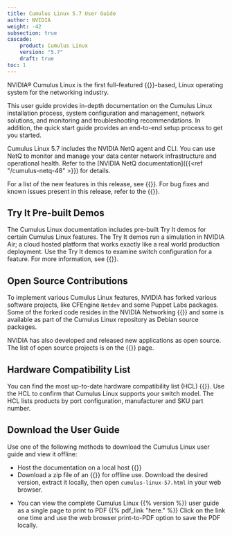 ```yaml
---
title: Cumulus Linux 5.7 User Guide
author: NVIDIA
weight: -42
subsection: true
cascade:
    product: Cumulus Linux
    version: "5.7"
    draft: true
toc: 1
---
```

NVIDIA® Cumulus Linux is the first full-featured {{<exlink url="https://www.debian.org/releases/buster/" text="Debian Buster" >}}-based, Linux operating system for the networking industry.

This user guide provides in-depth documentation on the Cumulus Linux installation process, system configuration and management, network solutions, and monitoring and troubleshooting recommendations. In addition, the quick start guide provides an end-to-end setup process to get you started.

Cumulus Linux 5.7 includes the NVIDIA NetQ agent and CLI. You can use NetQ to monitor and manage your data center network infrastructure and operational health. Refer to the [NVIDIA NetQ documentation]({{<ref "/cumulus-netq-48" >}}) for details.

For a list of the new features in this release, see {{<link url="Whats-New" text="What's New">}}. For bug fixes and known issues present in this release, refer to the {{<link url="Cumulus-Linux-5.7-Release-Notes" text="Cumulus Linux 5.7 Release Notes">}}.
<!-- vale off -->
## Try It Pre-built Demos
<!-- vale on -->
The Cumulus Linux documentation includes pre-built Try It demos for certain Cumulus Linux features. The Try It demos run a simulation in NVIDIA Air; a cloud hosted platform that works exactly like a real world production deployment. Use the Try It demos to examine switch configuration for a feature. For more information, see {{<link url="Try-It-Pre-built-Demos" text="Try It Pre-built Demos">}}.

## Open Source Contributions

To implement various Cumulus Linux features, NVIDIA has forked various software projects, like CFEngine `Netdev` and some Puppet Labs packages. Some of the forked code resides in the NVIDIA Networking {{<exlink url="https://github.com/CumulusNetworks" text="GitHub repository" >}} and some is available as part of the Cumulus Linux repository as Debian source packages.

NVIDIA has also developed and released new applications as open source. The list of open source projects is on the {{<link title="Cumulus Linux 5.7 Packages" text="Cumulus Linux packages" >}} page.

## Hardware Compatibility List

You can find the most up-to-date hardware compatibility list (HCL) {{<exlink url="https://www.nvidia.com/en-us/networking/ethernet-switching/hardware-compatibility-list/" text="here" >}}. Use the HCL to confirm that Cumulus Linux supports your switch model. The HCL lists products by port configuration, manufacturer and SKU part number.

## Download the User Guide

Use one of the following methods to download the Cumulus Linux user guide and view it offline:

- Host the documentation on a local host {{<exlink url="https://github.com/CumulusNetworks/docs" text="using hugo.">}}
- Download a zip file of an {{<exlink url="https://docs.nvidia.com/networking-ethernet-software/cumulus-linux-57/CL5-html.zip" text="HTML documentation build">}} for offline use. Download the desired version, extract it locally, then open `cumulus-linux-57.html` in your web browser.
<!-- vale off -->
- You can view the complete Cumulus Linux {{% version %}} user guide as a single page to print to PDF {{% pdf_link "here." %}} Click on the link one time and use the web browser print-to-PDF option to save the PDF locally.
<!-- vale on -->